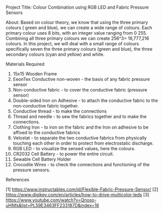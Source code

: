 Project Title: Colour Combination using RGB LED and Fabric Pressure Sensors

About: Based on colour theory, we know that using the three primary colours ( green and blue), we can create a wide range of colours. Each primary colour uses 8 bits, with an integer value ranging from 0 255. Combining all three primary colours we can create 256^3= 16,777,216 colours. In this project, we will deal with a small range of colours specifically seven the three primary colours (green and blue), the three secondary colours (cyan and yellow) and white.

Materials Required

1. 15x15 Wooden Frame
2. EeonTex Conductive non-woven - the basis of any fabric pressure sensor
3. Non-conductive fabric - to cover the conductive fabric (pressure sensor)
4. Double-sided Iron on Adhesive - to attach the conductive fabric to the non-conductive fabric together.
5. Conductive thread - to make the connections
6. Thread and needle - to sew the fabrics together and to make the connections.
7. Clothing Iron - to iron on the fabric and the Iron on adhesive to be affixed to the conductive fabrics
8. Velostat - to separate the two conductive fabrics from physically touching each other in order to protect from electrostatic discharge.
8. RGB LED - to visualize the sensed values, here the colours.
9. CR2032 Cell Battery - to power the entire circuit.
10. Sewable Cell Battery Holder
11. Crocodile Wires - to check the connections and functioning of the pressure sensors.

References

[1] https://www.instructables.com/id/Flexible-Fabric-Pressure-Sensor/
[2] https://www.digikey.com/en/articles/how-to-drive-multicolor-leds
[3] https://www.youtube.com/watch?v=Qnoso-uHNfs&list=PL59E3463FF233187D&index=16
